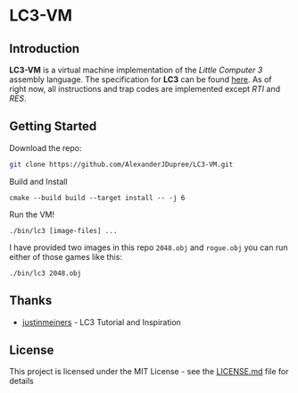 # LC3-VM

## Introduction

**LC3-VM** is a virtual machine implementation of the *Little Computer 3* assembly language. The specification for **LC3** can be found [here](https://justinmeiners.github.io/lc3-vm/supplies/lc3-isa.pdf). As of right now, all instructions and trap 
codes are implemented except *RTI* and *RES*.

## Getting Started

Download the repo:

```bash
git clone https://github.com/AlexanderJDupree/LC3-VM.git
```

Build and Install
```
cmake --build build --target install -- -j 6
```

Run the VM! 
```
./bin/lc3 [image-files] ...
```

I have provided two images in this repo `2048.obj` and `rogue.obj` you can 
run either of those games like this:

```
./bin/lc3 2048.obj
```

## Thanks

* [justinmeiners](https://github.com/justinmeiners/lc3-vm) - LC3 Tutorial and Inspiration

## License

This project is licensed under the MIT License - see the [LICENSE.md](https://github.com/AlexanderJDupree/LC3-VM/blob/master/LICENSE) file for details
